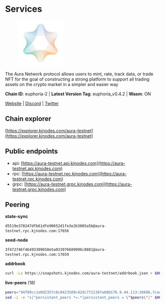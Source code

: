 # Services

<figure><img src="https://raw.githubusercontent.com/kj89/cosmos-images/main/logos/aura.png" width="150" alt=""><figcaption></figcaption></figure>

The Aura Network protocol allows users to mint, rate, track data,  or trade NFT for the goal of constructing a strong platform to  support all trading assets on the crypto market in a simpler and easier way

**Chain ID**: euphoria-2 | **Latest Version Tag**: euphoria_v0.4.2 | **Wasm**: ON

[Website](https://aura.network) | [Discord](https://discord.gg/hpvF5QcWRf) | [Twitter](https://twitter.com/AuraNetworkHQ)




## Chain explorer
[https://explorer.kjnodes.com/aura-testnet](https://explorer.kjnodes.com/aura-testnet)

## Public endpoints

* api: [https://aura-testnet.api.kjnodes.com](https://aura-testnet.api.kjnodes.com)
* rpc: [https://aura-testnet.rpc.kjnodes.com](https://aura-testnet.rpc.kjnodes.com)
* grpc: [https://aura-testnet.grpc.kjnodes.com](https://aura-testnet.grpc.kjnodes.com)

## Peering

**state-sync**

```text
d5519e378247dfb61dfe90652d1fe3e2b3005a5b@aura-testnet.rpc.kjnodes.com:17656
```

**seed-node**

```text
3f472746f46493309650e5a033076689996c8881@aura-testnet.rpc.kjnodes.com:17659
```

**addrbook**
```bash
curl -Ls https://snapshots.kjnodes.com/aura-testnet/addrbook.json > $HOME/.aura/config/addrbook.json
```

**live-peers** (18)
```bash
peers="94f09cc1e0d2357c8c8423589c42dc7721387a60@176.9.44.113:26686,7cad1bcb2ad777dba21840832341f2ce14bae1a5@5.75.174.126:26656,e7d497959ae94823a70fc4c1c7fe2bc31b2ead57@135.181.143.48:28656,3d6b07bdb11754c8c8512525dac109d8bdee3857@65.21.53.39:7656,e874935eee84c8313dbb52ba497aed2d8d1f1245@65.108.237.231:27656,b130852645cc3d7925cfccd14d97425a2260e7ec@65.109.82.106:19656,e3dbeeeb2dea9912610b92a436dfe3cb831a94e4@65.108.195.29:36126,b2394ad608075aa405cdf4ab55e36376d93f7b1d@65.108.206.118:56656,7bc01325a59434dffaeef624c1c5f5f7b9fc826b@135.181.215.116:27656,fdcc8f1ca406213d79947c5f38920a085ed90c0f@144.202.72.17:26676,7812205773ac30f3d47200ac2391c79896c60135@54.254.220.113:26656,d5519e378247dfb61dfe90652d1fe3e2b3005a5b@65.109.68.190:17656,402173d6f0715cd152a8df8e5db198811ced5603@38.242.206.189:26656,2694dd6c739393ad7066dc384e41a21b334f5a35@142.132.223.189:26656,bfef15bb8b4cbc4fb777aa33e75e6064cc1ba5bf@185.144.99.14:26656,0770c2687cc34d59ca62270960d3ffcad6e42cf8@65.108.233.44:21656,6ef01ca6714aa8127d1b21b5339909ca6319dae0@144.76.97.251:26776,f758144073cd69baabcb1ff04d1d1f0f1200f728@85.10.200.221:29656"
sed -i -e "s|^persistent_peers *=.*|persistent_peers = \"$peers\"|" $HOME/.aura/config/config.toml
```
